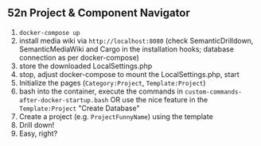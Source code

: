 ## 52n Project & Component Navigator

1. `docker-compose up`
1. install media wiki via `http://localhost:8080` (check SemanticDrilldown, SemanticMediaWiki and Cargo in the installation hooks; database connection as per docker-compose)
1. store the downloaded LocalSettings.php
1. stop, adjust docker-compose to mount the LocalSettings.php, start
1. Initialize the pages (`Category:Project`, `Template:Project`)
1. bash into the container, execute the commands in `custom-commands-after-docker-startup.bash` OR use the nice feature in the `Template:Project` "Create Database"
1. Create a project (e.g. `ProjectFunnyName`) using the template
1. Drill down!
1. Easy, right?

